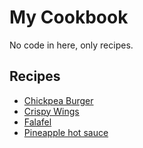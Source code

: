 # My Cookbook
No code in here, only recipes.

## Recipes
  * [Chickpea Burger](chickpea_burger.md)
  * [Crispy Wings](crispy_wings.md)
  * [Falafel](falafel.md)
  * [Pineapple hot sauce](pineapple_hot_sauce.md)
